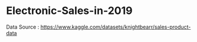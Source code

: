 # Electronic-Sales-in-2019
Data Source : https://www.kaggle.com/datasets/knightbearr/sales-product-data
